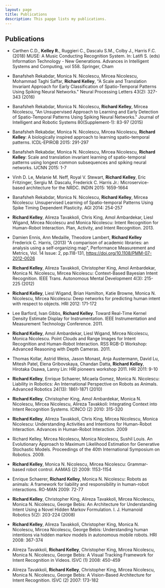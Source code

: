 ```yaml
---
layout: page
title: Publications
description: This papge lists my publications.
---
```

## Publications

- Carthen C.D., **Kelley R.**, Ruggieri C., Dascalu S.M., Colby J.,
  Harris F.C. (2018) MUSE: A Music Conducting Recognition System. In:
  Latifi S. (eds) Information Technology - New Generations. Advances
  in Intelligent Systems and Computing, vol 558. Springer, Cham

- Banafsheh Rekabdar, Monica N. Nicolescu, Mircea Nicolescu, Mohammad
  Taghi Saffar, **Richard Kelley**, "A Scale and Translation Invariant
  Approach for Early Classification of Spatio-Temporal Patterns Using
  Spiking Neural Networks." Neural Processing Letters 43(2): 327-343
  (2016)

- Banafsheh Rekabdar, Monica N. Nicolescu, **Richard Kelley**, Mircea
  Nicolescu, "An Unsupervised Approach to Learning and Early Detection
  of Spatio-Temporal Patterns Using Spiking Neural Networks." Journal
  of Intelligent and Robotic Systems 80(Supplement-1): 83-97 (2015)

- Banafsheh Rekabdar, Monica N. Nicolescu, Mircea Nicolescu, **Richard
Kelley**: A biologically inspired approach to learning spatio-temporal
patterns. ICDL-EPIROB 2015: 291-297

- Banafsheh Rekabdar, Monica N. Nicolescu, Mircea Nicolescu, **Richard
Kelley**: Scale and translation invariant learning of spatio-temporal
patterns using longest common subsequences and spiking neural
networks. IJCNN 2015: 1-7

- Vinh D. Le, Melanie M. Neff, Royal V. Stewart, **Richard Kelley**, Eric
Fritzinger, Sergiu M. Dascalu, Frederick C. Harris Jr.:
Microservice-based architecture for the NRDC. INDIN 2015: 1659-1664

- Banafsheh Rekabdar, Monica N. Nicolescu, **Richard Kelley**, Mircea
Nicolescu: Unsupervised Learning of Spatio-temporal Patterns Using
Spike Timing Dependent Plasticity. AGI 2014: 254-257

- **Richard Kelley**, Alireza Tavakkoli, Chris King, Amol Ambardekar,
  Liesl Wigand, Mircea Nicolescu and Monica Nicolescu: Intent
  Recognition for Human-Robot Interaction. Plan, Activity, and Intent
  Recognition. 2013.

- Damien Ennis, Ann Medaille, Theodore Lambert, **Richard Kelley**
  Frederick C. Harris, (2013) "A comparison of academic libraries: an
  analysis using a self‐organizing map", Performance Measurement and
  Metrics, Vol. 14 Issue: 2, pp.118-131,
  https://doi.org/10.1108/PMM-07-2012-0026

- **Richard Kelley**, Alireza Tavakkoli, Christopher King, Amol
Ambardekar, Monica N. Nicolescu, Mircea Nicolescu: Context-Based
Bayesian Intent Recognition. IEEE Trans. Autonomous Mental Development
4(3): 215-225 (2012)

- **Richard Kelley**, Liesl Wigand, Brian Hamilton, Katie Browne, Monica
N. Nicolescu, Mircea Nicolescu: Deep networks for predicting human
intent with respect to objects. HRI 2012: 171-172

- Lee Barford, Ivan Gibbs, **Richard Kelley**. Toward Real-Time Kernel
  Density Estimate Display for Instrumentation. IEEE Instrumentation
  and Measurement Technology Conference. 2011.

- **Richard Kelley**, Amol Ambardekar, Liesl Wigand, Mircea Nicolescu,
  Monica Nicolescu. Point Clouds and Range Images for Intent
  Recognition and Human-Robot Interaction. RSS RGB-D Workshop:
  Advanced Reasoning with Depth Cameras. 2011.

- Thomas Kollar, Astrid Weiss, Jason Monast, Anja Austermann, David
Lu, Mitesh Patel, Elena Gribovskaya, Chandan Datta, **Richard Kelley**,
Hirotaka Osawa, Lanny Lin: HRI pioneers workshop 2011. HRI 2011: 9-10

- **Richard Kelley**, Enrique Schaerer, Micaela Gomez, Monica
N. Nicolescu: Liability in Robotics: An International Perspective on
Robots as Animals. Advanced Robotics 24(13): 1861-1871 (2010)

- **Richard Kelley**, Christopher King, Amol Ambardekar, Monica
N. Nicolescu, Mircea Nicolescu, Alireza Tavakkoli: Integrating Context
into Intent Recognition Systems. ICINCO (2) 2010: 315-320

- **Richard Kelley**, Alireza Tavakkoli, Chris King, Mircea Nicolescu,
  Monica Nicolescu: Understanding Activities and Intentions for
  Human-Robot Interaction. Advances in Human-Robot
  Interaction. 2009

- Richard Kelley, Mircea Nicolescu, Monica Nicolescu, Sushil Louis. An
  Evolutionary Approach to Maximum Likelihood Estimation for
  Generative Stochastic Models. Proceedings of the 40th International
  Symposium on Robotics. 2009.

- **Richard Kelley**, Monica N. Nicolescu, Mircea Nicolescu: Grammar-based
robot control. AAMAS (2) 2009: 1153-1154

- Enrique Schaerer, **Richard Kelley**, Monica N. Nicolescu: Robots as
animals: A framework for liability and responsibility in human-robot
interactions. RO-MAN 2009: 72-77

- **Richard Kelley**, Christopher King, Alireza Tavakkoli, Mircea
Nicolescu, Monica N. Nicolescu, George Bebis: An Architecture for
Understanding Intent Using a Novel Hidden Markov
Formulation. I. J. Humanoid Robotics 5(2): 203-224 (2008)

- **Richard Kelley**, Alireza Tavakkoli, Christopher King, Monica
N. Nicolescu, Mircea Nicolescu, George Bebis: Understanding human
intentions via hidden markov models in autonomous mobile robots. HRI
2008: 367-374

- Alireza Tavakkoli, **Richard Kelley**, Christopher King, Mircea
Nicolescu, Monica N. Nicolescu, George Bebis: A Visual Tracking
Framework for Intent Recognition in Videos. ISVC (1) 2008: 450-459

- Alireza Tavakkoli, **Richard Kelley**, Christopher King, Mircea
Nicolescu, Monica N. Nicolescu, George Bebis: A Vision-Based
Architecture for Intent Recognition. ISVC (2) 2007: 173-182